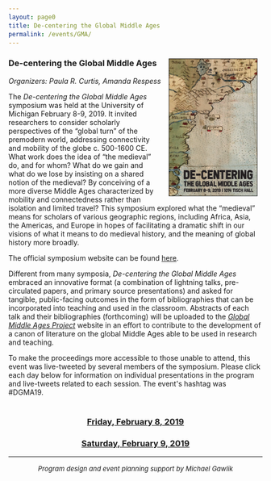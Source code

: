 ```yaml
---
layout: page0
title: De-centering the Global Middle Ages
permalink: /events/GMA/
---
```


<div style>
<img src="/images/DGMA19_pamphlet_cover.png" style="float:right;max-width:35%;padding: 10px 10px 10px 15px;">
</div>
<h3>De-centering the Global Middle Ages</h3>
<i>Organizers: Paula R. Curtis, Amanda Respess</i>
<p></p>
The <i>De-centering the Global Middle Ages</i> symposium was held at the University of Michigan February 8-9, 2019. It invited researchers to consider scholarly perspectives of the “global turn” of the premodern world, addressing connectivity and mobility of the globe c. 500-1600 CE. What work does the idea of “the medieval” do, and for whom? What do we gain and what do we lose by insisting on a shared notion of the medieval? By conceiving of a more diverse Middle Ages characterized by mobility and connectedness rather than isolation and limited travel?  This symposium explored what the “medieval” means for scholars of various geographic regions, including Africa, Asia, the Americas, and Europe in hopes of facilitating a dramatic shift in our visions of what it means to do medieval history, and the meaning of global history more broadly.

The official symposium website can be found <a href="https://sites.lsa.umich.edu/globalmiddleages/">here</a>.

Different from many symposia, <i>De-centering the Global Middle Ages</i> embraced an innovative format (a combination of lightning talks, pre-circulated papers, and primary source presentations) and asked for tangible, public-facing outcomes in the form of bibliographies that can be incorporated into teaching and used in the classroom. Abstracts of each talk and their bibliographies (forthcoming) will be uploaded to the <a href="http://globalmiddleages.org/"><i>Global Middle Ages Project</i></a> website in an effort to contribute to the development of a canon of literature on the global Middle Ages able to be used in research and teaching.
<p></p>

To make the proceedings more accessible to those unable to attend, this event was live-tweeted by several members of the symposium. Please click each day below for information on individual presentations in the program and live-tweets related to each session. The event's hashtag was #DGMA19.
<br>
&nbsp;
<center><h3><a href="/events/DGMA/02_08_19/">Friday, February 8, 2019</a></h3>
<p></p>
<p></p>
<h3><a href="/events/DGMA/02_09_19/">Saturday, February 9, 2019</a></h3>
<p></p>
<p></p>
<hr></center>
<center><i><font size="2">Program design and event planning support by Michael Gawlik</font></i></center>

